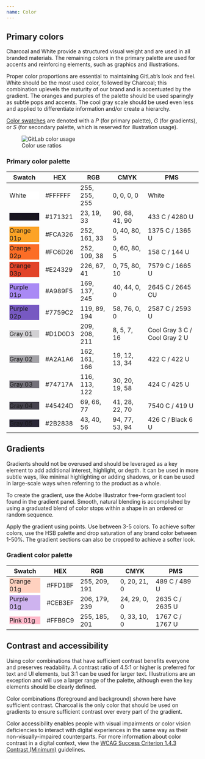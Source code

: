 ```yaml
---
name: Color
---
```


## Primary colors

Charcoal and White provide a structured visual weight and are used in all branded materials. The remaining colors in the primary palette are used for accents and reinforcing elements, such as graphics and illustrations.

Proper color proportions are essential to maintaining GitLab’s look and feel. White should be the most used color, followed by Charcoal; this combination uplevels the maturity of our brand and is accentuated by the gradient. The oranges and purples of the palette should be used sparingly as subtle pops and accents. The cool gray scale should be used even less and applied to differentiate information and/or create a hierarchy.

[Color swatches](https://drive.google.com/drive/folders/19GvtyyW638cq4p96hj8w5yloSNuIBFjg?usp=sharing) are denoted with a _P_ (for primary palette), _G_ (for gradients), or _S_ (for secondary palette, which is reserved for illustration usage).

<figure class="figure" role="figure" aria-label="Color use ratios">
  <img class="figure-img p-a-5" src="/img/brand/color-usage.svg" alt="GitLab color usage" role="img" />
  <figcaption class="figure-caption">Color use ratios</figcaption>
</figure>

### Primary color palette

| **Swatch** | **HEX** | **RGB** | **CMYK** | **PMS** |
| ------ | ------ | ------ | ------ | ------ |
| <div class="color-overview p-a-3" style="background-color:#ffffff;"><span class="variable">White</span> </div> | #FFFFFF | 255, 255, 255 | 0, 0, 0, 0 | White |
| <div class="color-overview p-a-3 f-inverted" style="background-color:#171321;"><span class="variable">Charcoal</span> </div> | #171321 | 23, 19, 33 | 90, 68, 41, 90 | 433 C / 4280 U |
| <div class="color-overview p-a-3" style="background-color:#FCA326;"><span class="variable">Orange 01p</span> </div> | #FCA326 | 252, 161, 33 | 0, 40, 80, 5 | 1375 C / 1365 U |
| <div class="color-overview p-a-3" style="background-color:#FC6D26;"><span class="variable">Orange 02p</span> </div> | #FC6D26 | 252, 109, 38 | 0, 60, 80, 5 | 158 C / 144 U |
| <div class="color-overview p-a-3 f-inverted" style="background-color:#E24329;"><span class="variable">Orange 03p</span> </div> | #E24329 | 226, 67, 41 | 0, 75, 80, 10 | 7579 C / 1665 U |
| <div class="color-overview p-a-3" style="background-color:#A989F5;"><span class="variable">Purple 01p</span> </div> | #A989F5 | 169, 137, 245 | 40, 44, 0, 0 | 2645 C / 2645 CU |
| <div class="color-overview p-a-3 f-inverted" style="background-color:#7759C2;"><span class="variable">Purple 02p</span> </div> | #7759C2 | 119, 89, 194 | 58, 76, 0, 0 | 2587 C / 2593 U |
| <div class="color-overview p-a-3" style="background-color:#D1D0D3;"><span class="variable">Gray 01</span> </div> | #D1D0D3 | 209, 208, 211 | 8, 5, 7, 16 | Cool Gray 3 C /  Cool Gray 2 U |
| <div class="color-overview p-a-3" style="background-color:#A2A1A6;"><span class="variable">Gray 02</span> </div> | #A2A1A6 | 162, 161, 166 | 19, 12, 13, 34 | 422 C / 422 U |
| <div class="color-overview p-a-3 f-inverted" style="background-color:#74717A;"><span class="variable">Gray 03</span> </div> | #74717A | 116, 113, 122 | 30, 20, 19, 58 | 424 C / 425 U |
| <div class="color-overview p-a-3 f-inverted" style="background-color:#45424D;"><span class="variable">Gray 04</span> </div> | #45424D | 69, 66, 77 | 41, 28, 22, 70 | 7540 C / 419 U |
| <div class="color-overview p-a-3 f-inverted" style="background-color:#2B2838;"><span class="variable">Gray 05</span> </div> | #2B2838 | 43, 40, 56 | 94, 77, 53, 94 | 426 C / Black 6 U |

## Gradients

Gradients should not be overused and should be leveraged as a key element to add additional interest, highlight, or depth. It can be used in more subtle ways, like minimal highlighting or adding shadows, or it can be used in large-scale ways when referring to the product as a whole.

To create the gradient, use the Adobe Illustrator free-form gradient tool found in the gradient panel. Smooth, natural blending is accomplished by using a graduated blend of color stops within a shape in an ordered or random sequence.

Apply the gradient using points. Use between 3-5 colors. To achieve softer colors, use the HSB palette and drop saturation of any brand color between 1-50%. The gradient sections can also be cropped to achieve a softer look.

### Gradient color palette

| **Swatch** | **HEX** | **RGB** | **CMYK** | **PMS** |
| ------ | ------ | ------ | ------ | ------ |
| <div class="color-overview p-a-3" style="background-color:#FFD1BF;"><span class="variable">Orange 01g</span> </div> | #FFD1BF | 255, 209, 191 | 0, 20, 21, 0 | 489 C / 489 U |
| <div class="color-overview p-a-3" style="background-color:#CEB3EF;"><span class="variable">Purple 01g</span> </div> | #CEB3EF | 206, 179, 239 | 24, 29, 0, 0 | 2635 C / 2635 U |
| <div class="color-overview p-a-3" style="background-color:#FFB9C9;"><span class="variable">Pink 01g</span> </div> | #FFB9C9 | 255, 185, 201 | 0, 33, 10, 0 | 1767 C / 1767 U |

## Contrast and accessibility

Using color combinations that have sufficient contrast benefits everyone and preserves readability. A contrast ratio of 4.5:1 or higher is preferred for text and UI elements, but 3:1 can be used for larger text. Illustrations are an exception and will use a larger range of the palette, although even the key elements should be clearly defined.

Color combinations (foreground and background) shown here have sufficient contrast. Charcoal is the only color that should be used on gradients to ensure sufficient contrast over every part of the gradient.

Color accessibility enables people with visual impairments or color vision deficiencies to interact with digital experiences in the same way as their non-visually-impaired counterparts. For more information about color contrast in a digital context, view the [WCAG Success Criterion 1.4.3 Contrast (Minimum)](https://www.w3.org/TR/WCAG21/#contrast-minimum) guidelines.
